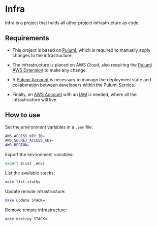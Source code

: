 # Infra

Infra is a project that holds all other project infrastructure as code.

## Requirements

* This project is based on [Pulumi](https://www.pulumi.com/), which is required to manually apply changes to the infrastructure.

* The infrastructure is placed on AWS Cloud, also requiring the [Pulumi AWS Extension](https://www.pulumi.com/registry/packages/aws/installation-configuration/) to make any change.

* A [Pulumi Account](https://www.pulumi.com/docs/intro/pulumi-service/) is necessary to manage the deployment state and collaboration between developers within the Pulumi Service. 

* Finally, an [AWS Account](https://aws.amazon.com/free) with an [IAM](https://docs.aws.amazon.com/IAM/latest/UserGuide/id_users_create.html) is needed, where all the infrastructure will live.

## How to use

Set the environment variables in a `.env` file:

```sh
AWS_ACCESS_KEY_ID=
AWS_SECRET_ACCESS_KEY=
AWS_REGION=
```

Export the environment variables:

```sh
export $(cat .env)
```

List the available stacks:

```sh
make list-stacks
```

Update remote infrastructure:

```sh
make update STACK=
```

Remove remote infrastructure:

```sh
make destroy STACK=
```
